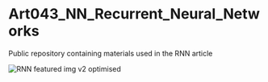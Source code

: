 # Art043_NN_Recurrent_Neural_Networks
Public repository containing materials used in the RNN article

![RNN featured img v2 optimised](https://user-images.githubusercontent.com/24861699/150629886-a32145a3-5353-4f34-bd0b-c2a2db6eaea1.png)
